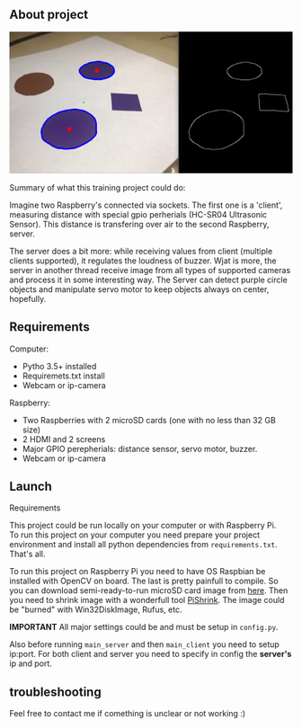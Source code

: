 ## About project

![](images/example.png)

Summary of what this training project could do:

Imagine two Raspberry's connected via sockets. The first one is a 'client', measuring distance with special gpio perherials (HC-SR04 Ultrasonic Sensor). This distance is transfering over air to the second Raspberry, server.  

The server does a bit more: while receiving values from client (multiple clients supported), it regulates the loudness of buzzer. Wjat is more, the server in another thread receive image from all types of supported cameras and process it in some interesting way. The Server can detect purple circle objects and manipulate servo motor to keep objects always on center, hopefully.

## Requirements

Computer:
- Pytho 3.5+ installed
- Requiremets.txt install
- Webcam or ip-camera

Raspberry:
 - Two Raspberries with 2 microSD cards (one with no less than 32 GB size)
 - 2 HDMI and 2 screens
 - Major GPIO perepherials: distance sensor, servo motor, buzzer.
 - Webcam or ip-camera

## Launch

Requirements

This project could be run locally on your computer or with Raspberry Pi.  
To run this project on your computer you need prepare your project environment and install all python dependencies from ```requirements.txt```. That's all.

To run this project on Raspberry Pi you need to have OS Raspbian be installed with OpenCV on board. The last is pretty painfull to compile. So you can download semi-ready-to-run microSD card image from [here](https://mega.nz/#!tGg3QaQS!nZuGcPtrfNS9L933MTME3qjIKH3uobs6odF4MgckdoA). Then you need to shrink image with a wonderfull tool [PiShrink](https://www.ostechnix.com/pishrink-make-raspberry-pi-images-smaller/). The image could be "burned" with Win32DiskImage, Rufus, etc.

**IMPORTANT**
All major settings could be and must be setup in ```config.py```.  

Also before running ```main_server``` and then ```main_client``` you need to setup ip:port. For both client and server you need to specify in config the **server's** ip and port.

## troubleshooting

Feel free to contact me if comething is unclear or not working :)